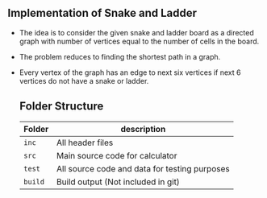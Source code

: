    Implementation of Snake and Ladder
  -----------------------------------------------------------------------------------------------

- The idea is to consider the given snake and ladder board as a directed graph with number of vertices equal to the number of cells in the board. 
- The problem reduces to finding the shortest path in a graph. 
- Every vertex of the graph has an edge to next six vertices if next 6 vertices do not have a snake or ladder.
 
   
    Folder Structure
   ------------------------------------------------------------------
   
    Folder           |            description 
  ------------------ |----------------------------------------------------------
    `inc`            |       All header files  
    `src`            |           Main source code for calculator 
    `test`           |            All source code and data for testing purposes 
    `build`          |            Build output (Not included in git) 
    

